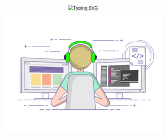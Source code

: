<p align="center">
<a href="https://git.io/typing-svg"><img src="https://readme-typing-svg.herokuapp.com?font=Cabin&size=50&duration=3000&pause=1000&color=2D2D64&background=EAE7FF00&center=true&vCenter=true&width=435&lines=Hi%2C+I'm+Sanjeev." alt="Typing SVG" /></a></p>

<div id="header" align="center">
  <img src="coding.gif" width="500"/>
</div>

